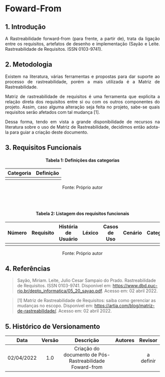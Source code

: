 # Foward-From

## 1. Introdução

<p align="justify">
  A Rastreabilidade forward-from (para frente, a partir de), trata da ligação entre os requisitos, artefatos de desenho e implementação (Sayão e Leite. Rastreabilidade de Requisitos. ISSN 0103-9741). 
</p>

## 2. Metodologia

<p align="justify">
  Existem na literatura, várias ferramentas e propostas para dar suporte ao processo de rastreabilidade, porém a mais utilizada é a Matriz de Rastreabilidade. 
</p>

<p align="justify">
  Matriz de rastreabilidade de requisitos é uma ferramenta que explicita a relação direta dos requisitos entre si ou com os outros componentes do projeto. Assim, caso alguma alteração seja feita no projeto, sabe-se quais requisitos serão afetados com tal mudança [1].
</p>

<p align="justify">
  Dessa forma, tendo em vista a grande disponibilidade de recursos na literatura sobre o uso de Matriz de Rastreabilidade, decidimos então adota-la para guiar a criação deste documento.
</p>

## 3. Requisitos Funcionais

<p align="justify">
  
</p>

<center>

#### Tabela 1: Definições das categorias

| Categoria | Definição |
|:---------:|:---------:|
|||

<figcaption> Fonte: Próprio autor </figcaption>

</center>

<br/><br/>

<center>

#### Tabela 2: Listagem dos requisitos funcionais

| Número | Requisito | História de Usuário | Léxico | Casos de Uso | Cenário | Categoria |
|:------:|:------:|:------:|:------:|:------:|:------:|:------:|
|  |  |  |  |  |  |  |

<figcaption>Fonte: Próprio autor</figcaption>

</center>

## 4. Referências

> Sayão, Miriam. Leite, Julio Cesar Sampaio do Prado. Rastreabilidade de Requisitos. ISSN 0103-9741. Disponível em: <https://www.dbd.puc-rio.br/depto_informatica/05_20_sayao.pdf>. Acesso em: 02 abril 2022.

> [1] Matriz de Rastreabilidade de Requisitos: saiba como gerenciar as mudanças no escopo. Disponível em: <https://artia.com/blog/matriz-de-rastreabilidade/>. Acesso em: 02 abril 2022.

## 5. Histórico de Versionamento

| Data | Versão | Descrição | Autores | Revisor |
| :--: | :----: | :-------: | :-------: | :-------: |
| 02/04/2022  | 1.0 | Criação do documento de Pós-Rastreabilidade Foward-from |  | a definir |
